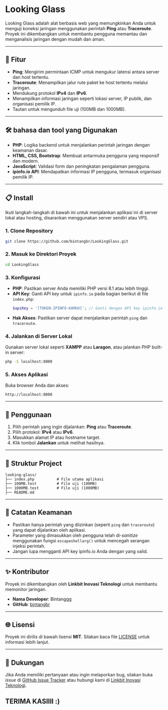 # Looking Glass


Looking Glass adalah alat berbasis web yang memungkinkan Anda untuk menguji koneksi jaringan menggunakan perintah **Ping** atau **Traceroute**. Proyek ini dikembangkan untuk membantu pengguna memantau dan menganalisis jaringan dengan mudah dan aman.

---

## 🎯 Fitur

- **Ping**: Mengirim permintaan ICMP untuk mengukur latensi antara server dan host tertentu.
- **Traceroute**: Menampilkan jalur rute paket ke host tertentu melalui jaringan.
- Mendukung protokol **IPv4** dan **IPv6**.
- Menampilkan informasi jaringan seperti lokasi server, IP publik, dan organisasi pemilik IP.
- Tautan untuk mengunduh file uji (100MB dan 1000MB).

---

## 🛠️ bahasa dan tool yang Digunakan

- **PHP**: Logika backend untuk menjalankan perintah jaringan dengan keamanan dasar.
- **HTML, CSS, Bootstrap**: Membuat antarmuka pengguna yang responsif dan modern.
- **JavaScript**: Validasi form dan peningkatan pengalaman pengguna.
- **ipinfo.io API**: Mendapatkan informasi IP pengguna, termasuk organisasi pemilik IP.

---

## 📋 Install

Ikuti langkah-langkah di bawah ini untuk menjalankan aplikasi ini di server lokal atau hosting, disarankan menggunakan server sendiri atau VPS.

### 1. Clone Repository
```bash
git clone https://github.com/bintangbr/LookingGlass.git
```

### 2. Masuk ke Direktori Proyek
```bash
cd LookingGlass
```

### 3. Konfigurasi
- **PHP**: Pastikan server Anda memiliki PHP versi 8.1 atau lebih tinggi.
- **API Key**: Ganti API key untuk `ipinfo.io` pada bagian berikut di file `index.php`:
    ```php
    $apiKey = '[TOKEN-IPINFO-KAMUU]'; // Ganti dengan API key ipinfo.io Anda
    ```
- **Hak Akses**: Pastikan server dapat menjalankan perintah `ping` dan `traceroute`.

### 4. Jalankan di Server Lokal
Gunakan server lokal seperti **XAMPP** atau **Laragon**, atau jalankan PHP built-in server:
```bash
php -S localhost:8000
```

### 5. Akses Aplikasi
Buka browser Anda dan akses:
```
http://localhost:8000
```

---

## 🚀 Penggunaan

1. Pilih perintah yang ingin dijalankan: **Ping** atau **Traceroute**.
2. Pilih protokol: **IPv4** atau **IPv6**.
3. Masukkan alamat IP atau hostname target.
4. Klik tombol **Jalankan** untuk melihat hasilnya.

---

## 📂 Struktur Project

```
looking-glass/
├── index.php          # File utama aplikasi
├── 100MB.test         # File uji (100MB)
├── 1000MB.test        # File uji (1000MB)
├── README.md          
```

---

## 📑 Catatan Keamanan

- Pastikan hanya perintah yang diizinkan (seperti `ping` dan `traceroute`) yang dapat dijalankan oleh aplikasi.
- Parameter yang dimasukkan oleh pengguna telah di-*sanitize* menggunakan fungsi `escapeshellarg()` untuk mencegah serangan injeksi perintah.
- Jangan lupa mengganti API key ipinfo.io Anda dengan yang valid.

---

## ✨ Kontributor

Proyek ini dikembangkan oleh **Linkbit Inovasi Teknologi** untuk membantu memonitor jaringan.

- **Nama Developer**: Bintanggg
- **GitHub**: [bintangbr](https://github.com/bintangbr)

---

## 🌐 Lisensi

Proyek ini dirilis di bawah lisensi **MIT**. Silakan baca file [LICENSE](LICENSE) untuk informasi lebih lanjut.

---

## 💬 Dukungan

Jika Anda memiliki pertanyaan atau ingin melaporkan bug, silakan buka *issue* di [GitHub Issue Tracker](https://github.com/bintangbr/looking-glass/issues) atau hubungi kami di [Linkbit Inovasi Teknologi](https://linkbit.net.id).

## TERIMA KASIIII :)
